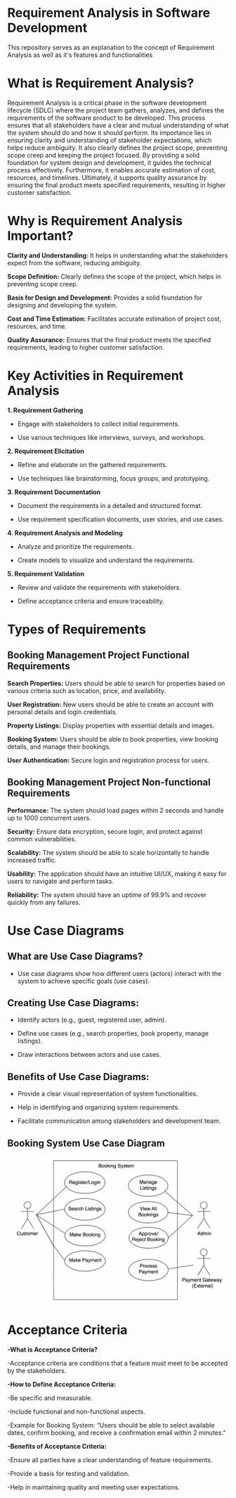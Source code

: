 # Requirement Analysis in Software Development

This repository serves as an explanation to the concept of Requirement Analysis as well as it's features and functionalities

# What is Requirement Analysis?

Requirement Analysis is a critical phase in the software development lifecycle (SDLC) where the project team gathers, analyzes, and defines the requirements of the software product to be developed. This process ensures that all stakeholders have a clear and mutual understanding of what the system should do and how it should perform. Its importance lies in ensuring clarity and understanding of stakeholder expectations, which helps reduce ambiguity. It also clearly defines the project scope, preventing scope creep and keeping the project focused. By providing a solid foundation for system design and development, it guides the technical process effectively. Furthermore, it enables accurate estimation of cost, resources, and timelines. Ultimately, it supports quality assurance by ensuring the final product meets specified requirements, resulting in higher customer satisfaction.

# Why is Requirement Analysis Important?

**Clarity and Understanding:** It helps in understanding what the stakeholders expect from the software, reducing ambiguity.

**Scope Definition:** Clearly defines the scope of the project, which helps in preventing scope creep.

**Basis for Design and Development:** Provides a solid foundation for designing and developing the system.

**Cost and Time Estimation:** Facilitates accurate estimation of project cost, resources, and time.

**Quality Assurance:** Ensures that the final product meets the specified requirements, leading to higher customer satisfaction.

# Key Activities in Requirement Analysis

**1. Requirement Gathering**

- Engage with stakeholders to collect initial requirements.

- Use various techniques like interviews, surveys, and workshops.

**2. Requirement Elicitation**

- Refine and elaborate on the gathered requirements.

- Use techniques like brainstorming, focus groups, and prototyping.

**3. Requirement Documentation**

- Document the requirements in a detailed and structured format.

- Use requirement specification documents, user stories, and use cases.

**4. Requirement Analysis and Modeling**

- Analyze and prioritize the requirements.

- Create models to visualize and understand the requirements.

**5. Requirement Validation**

- Review and validate the requirements with stakeholders.

- Define acceptance criteria and ensure traceability.

# Types of Requirements

## Booking Management Project Functional Requirements

**Search Properties:** Users should be able to search for properties based on various criteria such as location, price, and availability.

**User Registration:** New users should be able to create an account with personal details and login credentials.

**Property Listings:** Display properties with essential details and images.

**Booking System:** Users should be able to book properties, view booking details, and manage their bookings.

**User Authentication:** Secure login and registration process for users.

## Booking Management Project Non-functional Requirements

**Performance:** The system should load pages within 2 seconds and handle up to 1000 concurrent users.

**Security:** Ensure data encryption, secure login, and protect against common vulnerabilities.

**Scalability:** The system should be able to scale horizontally to handle increased traffic.

**Usability:** The application should have an intuitive UI/UX, making it easy for users to navigate and perform tasks.

**Reliability:** The system should have an uptime of 99.9% and recover quickly from any failures.

# Use Case Diagrams

## What are Use Case Diagrams?

- Use case diagrams show how different users (actors) interact with the system to achieve specific goals (use cases).

## Creating Use Case Diagrams:

- Identify actors (e.g., guest, registered user, admin).

- Define use cases (e.g., search properties, book property, manage listings).

- Draw interactions between actors and use cases.

## Benefits of Use Case Diagrams:

- Provide a clear visual representation of system functionalities.

- Help in identifying and organizing system requirements.

- Facilitate communication among stakeholders and development team.

## Booking System Use Case Diagram

![Booking Use Case](https://github.com/DarkHero792/requirement-analysis/blob/main/alx-booking-uc.png)

# Acceptance Criteria

**-What is Acceptance Criteria?**

-Acceptance criteria are conditions that a feature must meet to be accepted by the stakeholders.

**-How to Define Acceptance Criteria:**

-Be specific and measurable.

-Include functional and non-functional aspects.

-Example for Booking System: “Users should be able to select available dates, confirm booking, and receive a confirmation email within 2 minutes.”

**-Benefits of Acceptance Criteria:**

-Ensure all parties have a clear understanding of feature requirements.

-Provide a basis for testing and validation.

-Help in maintaining quality and meeting user expectations.
